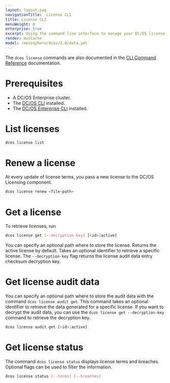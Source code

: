 ```yaml
---
layout: layout.pug
navigationTitle:  License CLI
title: License CLI
menuWeight: 0
enterprise: true
excerpt: Using the command line interface to manage your DC/OS license
render: mustache
model: /mesosphere/dcos/2.0/data.yml
---
```


The `dcos license` commands are also documented in the [CLI Command Reference](/mesosphere/dcos/2.0/cli/command-reference/dcos-license/) documentation.

# Prerequisites
- A DC/OS Enterprise cluster.
- The [DC/OS CLI](/mesosphere/dcos/2.0/cli/install/) installed.
- The [DC/OS Enterprise CLI](/mesosphere/dcos/2.0/cli/plugins/#enterprise-cli-plugin) installed.


# List licenses

```bash
dcos license list
```

# Renew a license

At every update of license terms, you pass a new license to the DC/OS Licensing component.

```bash
dcos license renew <file-path>
```

# Get a license

To retrieve licenses, run

```bash
dcos license get [--decryption-key] [<id>|active]
```

You can specify an optional path where to store the license. Returns the active license by default. Takes an optional identifier to retrieve a specific license. The `--decryption-key` flag returns the license audit data entry checksum decryption key.

# Get license audit data

You can specify an optional path where to store the audit data with the command `dcos license audit get`. This command takes an optional identifier to retrieve the data generated for a specific license. If you want to decrypt the audit data, you can use the `dcos license get --decryption-key` command to retrieve the decryption key.


```bash
dcos license audit get [<id>|active]
```


# Get license status

The command `dcos license status` displays license terms and breaches. Optional flags can be used to filter the information.


```bash
dcos license status [--terms] [--breaches]
```

